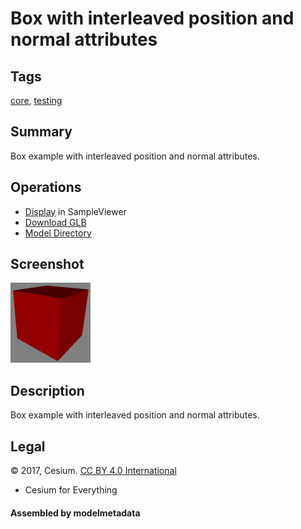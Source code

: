 # Box with interleaved position and normal attributes

## Tags

[core](../../Models-core.md), [testing](../../Models-testing.md)

## Summary

Box example with interleaved position and normal attributes.

## Operations

* [Display](https://github.khronos.org/glTF-Sample-Viewer-Release/?model=https://raw.GithubUserContent.com/KhronosGroup/glTF-Sample-Assets/main/./Models/BoxInterleaved/glTF-Binary/BoxInterleaved.glb) in SampleViewer
* [Download GLB](https://raw.GithubUserContent.com/KhronosGroup/glTF-Sample-Assets/main/./Models/BoxInterleaved/glTF-Binary/BoxInterleaved.glb)
* [Model Directory](./)

## Screenshot

![screenshot](screenshot/screenshot.png)

## Description

Box example with interleaved position and normal attributes.

## Legal

&copy; 2017, Cesium. [CC BY 4.0 International](https://creativecommons.org/licenses/by/4.0/legalcode)

 - Cesium for Everything

#### Assembled by modelmetadata